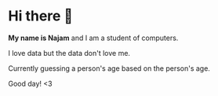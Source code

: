 # Hi there 👋
**My name is Najam** and I am a student of computers.

I love data but the data don't love me.

Currently guessing a person's age based on the person's age.

Good day! <3
